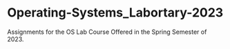 # Operating-Systems_Labortary-2023
Assignments for the OS Lab Course Offered in the Spring Semester of 2023.

